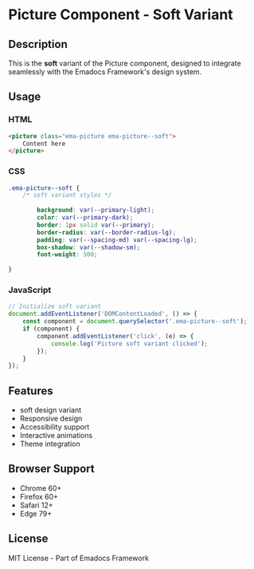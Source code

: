 # Picture Component - Soft Variant

## Description
This is the **soft** variant of the Picture component, designed to integrate seamlessly with the Emadocs Framework's design system.

## Usage

### HTML
```html
<picture class="ema-picture ema-picture--soft">
    Content here
</picture>
```

### CSS
```css
.ema-picture--soft {
    /* soft variant styles */
    
        background: var(--primary-light);
        color: var(--primary-dark);
        border: 1px solid var(--primary);
        border-radius: var(--border-radius-lg);
        padding: var(--spacing-md) var(--spacing-lg);
        box-shadow: var(--shadow-sm);
        font-weight: 500;
    
}
```

### JavaScript
```javascript
// Initialize soft variant
document.addEventListener('DOMContentLoaded', () => {
    const component = document.querySelector('.ema-picture--soft');
    if (component) {
        component.addEventListener('click', (e) => {
            console.log('Picture soft variant clicked');
        });
    }
});
```

## Features
- soft design variant
- Responsive design
- Accessibility support
- Interactive animations
- Theme integration

## Browser Support
- Chrome 60+
- Firefox 60+
- Safari 12+
- Edge 79+

## License
MIT License - Part of Emadocs Framework
